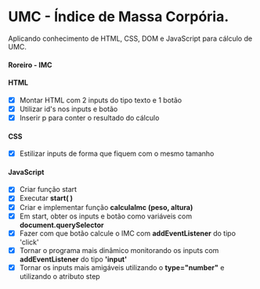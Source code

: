 # UMC - Índice de Massa Corpória.
Aplicando conhecimento de HTML, CSS, DOM e JavaScript para cálculo de UMC. 

#### Roreiro - IMC

#### HTML
- [x] Montar HTML com 2 inputs do tipo texto e 1 botão
- [x] Utilizar id's nos inputs e botão
- [x] Inserir p para conter o resultado do cálculo

#### CSS
- [x] Estilizar inputs de forma que fiquem com o mesmo tamanho

#### JavaScript
- [x] Criar função start
- [x] Executar <strong>start( )</strong>
- [x] Criar e implementar função <strong>calculaImc (peso, altura)</strong>
- [x] Em start, obter os inputs e botão como variáveis com <strong>document.querySelector</strong>
- [x] Fazer com que botão calcule o IMC com <strong>addEventListener</strong> do tipo 'click'
- [x] Tornar o programa mais dinâmico monitorando os inputs com <strong>addEventListener</strong> do tipo <strong>'input'</strong>
- [x] Tornar os inputs mais amigáveis utilizando o <strong>type="number"</strong> e utilizando o atributo step